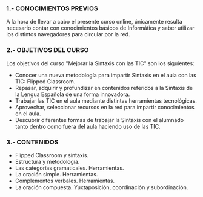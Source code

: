 ### 1.- CONOCIMIENTOS PREVIOS

A la hora de llevar a cabo el presente curso online, únicamente resulta necesario contar con conocimientos básicos de Informática y saber utilizar los distintos navegadores para circular por la red.

### 2.- OBJETIVOS DEL CURSO

Los objetivos del curso &quot;Mejorar la Sintaxis con las TIC&quot; son los siguientes:

*   Conocer una nueva metodología para impartir Sintaxis en el aula con las TIC: Flipped Classroom.
*   Repasar, adquirir y profundizar en contenidos referidos a la Sintaxis de la Lengua Española de una forma innovadora.
*   Trabajar las TIC en el aula mediante distintas herramientas tecnológicas.
*   Aprovechar, seleccionar recursos en la red para impartir conocimientos en el aula.
*   Descubrir diferentes formas de trabajar la Sintaxis con el alumnado tanto dentro como fuera del aula haciendo uso de las TIC.

### 3.- CONTENIDOS

*   Flipped Classroom y sintaxis.
*   Estructura y metodología.
*   Las categorías gramaticales. Herramientas.
*   La oración simple. Herramientas.
*   Complementos verbales. Herramientas.
*   La oración compuesta. Yuxtaposición, coordinación y subordinación.